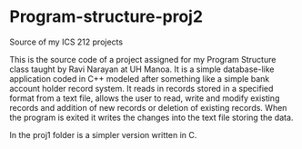# Program-structure-proj2
Source of my ICS 212 projects

This is the source code of a project assigned for my Program Structure class taught by Ravi Narayan at UH Manoa.
It is a simple database-like application coded in C++ modeled after something like a simple bank account holder record system. It reads in records stored in a specified format from a text file, allows the user to read, write and modify existing records and addition of new records or deletion of existing records. When the program is exited it writes the changes into the text file storing the data.

In the proj1 folder is a simpler version written in C.
